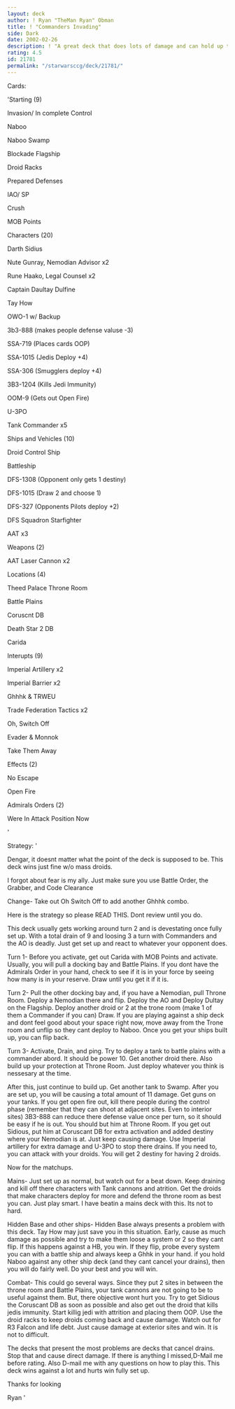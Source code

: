 ```yaml
---
layout: deck
author: ! Ryan "TheMan Ryan" Obman
title: ! "Commanders Invading"
side: Dark
date: 2002-02-26
description: ! "A great deck that does lots of damage and can hold up to mains."
rating: 4.5
id: 21781
permalink: "/starwarsccg/deck/21781/"
---
```

Cards: 

'Starting (9)

Invasion/ In complete Control

Naboo

Naboo Swamp

Blockade Flagship

Droid Racks

Prepared Defenses

IAO/ SP

Crush

MOB Points


Characters (20)

Darth Sidius

Nute Gunray, Nemodian Advisor x2

Rune Haako, Legal Counsel x2

Captain Daultay Dulfine

Tay How

OWO-1 w/ Backup

3b3-888 (makes people defense valuse -3)

SSA-719 (Places cards OOP)

SSA-1015 (Jedis Deploy +4)

SSA-306 (Smugglers deploy +4)

3B3-1204 (Kills Jedi Immunity)

OOM-9 (Gets out Open Fire)

U-3PO

Tank Commander x5


Ships and Vehicles (10)

Droid Control Ship

Battleship

DFS-1308 (Opponent only gets 1 destiny)

DFS-1015 (Draw 2 and choose 1)

DFS-327 (Opponents Pilots deploy +2)

DFS Squadron Starfighter

AAT x3


Weapons (2)

AAT Laser Cannon x2


Locations (4)

Theed Palace Throne Room

Battle Plains

Coruscnt DB

Death Star 2 DB

Carida


Interupts (9)

Imperial Artillery x2

Imperial Barrier x2

Ghhhk & TRWEU

Trade Federation Tactics x2

Oh, Switch Off

Evader & Monnok

Take Them Away


Effects (2)

No Escape

Open Fire


Admirals Orders (2)

Were In Attack Position Now


'

Strategy: '

Dengar, it doesnt matter what the point of the deck is supposed to be. This deck wins just fine w/o mass droids.

I forgot about fear is my ally. Just make sure you use Battle Order, the Grabber, and Code Clearance

Change- Take out Oh Switch Off to add another Ghhhk combo.

Here is the strategy so please READ THIS. Dont review until you do.

This deck usually gets working around turn 2 and is devestating once fully set up. With a total drain of 9 and loosing 3 a turn with Commanders and the AO is deadly. Just get set up and react to whatever your opponent does.


Turn 1- Before you activate, get out Carida with MOB Points and activate. Usually, you will pull a docking bay and Battle Plains. If you dont have the Admirals Order in your hand, check to see if it is in your force by seeing how many is in your reserve. Draw until you get it if it is.


Turn 2- Pull the other docking bay and, if you have a Nemodian, pull Throne Room. Deploy a Nemodian there and flip. Deploy the AO and Deploy Dultay on the Flagship. Deploy another droid or 2 at the trone room (make 1 of them a Commander if you can) Draw. If you are playing against a ship deck and dont feel good about your space right now, move away from the Trone room and unflip so they cant deploy to Naboo. Once you get your ships built up, you can flip back.


Turn 3- Activate, Drain, and ping. Try to deploy a tank to battle plains with a commander abord. It should be power 10. Get another droid there. Also build up your protection at Throne Room. Just deploy whatever you think is nessesary at the time.


After this, just continue to build up. Get another tank to Swamp. After you are set up, you will be causing a total amount of 11 damage. Get guns on your tanks. If you get open fire out, kill there people during the control phase (remember that they can shoot at adjacent sites. Even to interior sites) 3B3-888 can reduce there defense value once per turn, so it should be easy if he is out. You should but him at Throne Room. If you get out Sidious, put him at Coruscant DB for extra activation and added destiny where your Nemodian is at. Just keep causing damage. Use Imperial artillery for extra damage and U-3PO to stop there drains. If you need to, you can attack with your droids. You will get 2 destiny for having 2 droids.


Now for the matchups.

Mains- Just set up as normal, but watch out for a beat down. Keep draining and kill off there characters with Tank cannons and atrition. Get the droids that make characters deploy for more and defend the throne room as best you can. Just play smart. I have beatin a mains deck with this. Its not to hard.


Hidden Base and other ships- Hidden Base always presents a problem with this deck. Tay How may just save you in this situation. Early, cause as much damage as possible and try to make them loose a system or 2 so they cant flip. If this happens against a HB, you win. If they flip, probe every system you can with a battle ship and always keep a Ghhk in your hand. if you hold Naboo against any other ship deck (and they cant cancel your drains), then you will do fairly well. Do your best and you will win.


Combat- This could go several ways. Since they put 2 sites in between the throne room and Battle Plains, your tank cannons are not going to be to useful against them. But, there objective wont hurt you. Try to get Sidious the Coruscant DB as soon as possible and also get out the droid that kills jedis immunity. Start killig jedi with attrition and placing them OOP. Use the droid racks to keep droids coming back and cause damage. Watch out for R3 Falcon and life debt. Just cause damage at exterior sites and win. It is not to difficult.


The decks that present the most problems are decks that cancel drains. Stop that and cause direct damage. If there is anything I missed,D-Mail me before rating. Also D-mail me with any questions on how to play this. This deck wins against a lot and hurts win fully set up. 

Thanks for looking

Ryan    '
